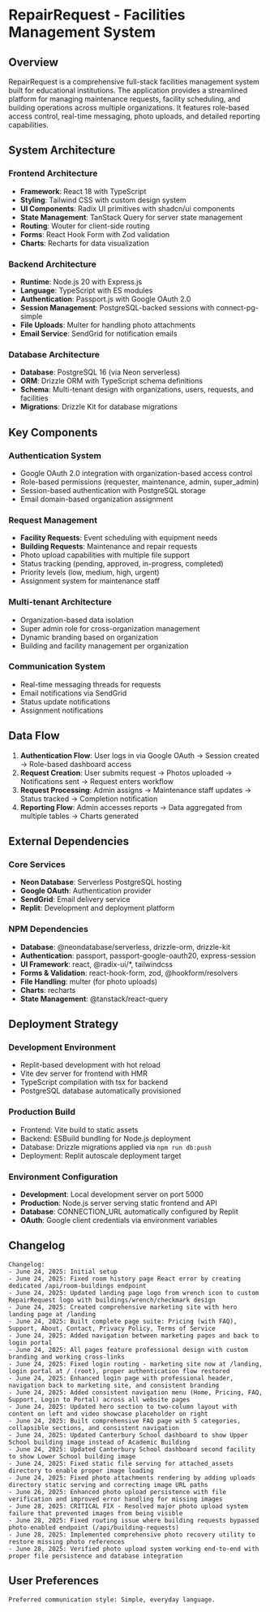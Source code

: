 # RepairRequest - Facilities Management System

## Overview

RepairRequest is a comprehensive full-stack facilities management system built for educational institutions. The application provides a streamlined platform for managing maintenance requests, facility scheduling, and building operations across multiple organizations. It features role-based access control, real-time messaging, photo uploads, and detailed reporting capabilities.

## System Architecture

### Frontend Architecture
- **Framework**: React 18 with TypeScript
- **Styling**: Tailwind CSS with custom design system
- **UI Components**: Radix UI primitives with shadcn/ui components
- **State Management**: TanStack Query for server state management
- **Routing**: Wouter for client-side routing
- **Forms**: React Hook Form with Zod validation
- **Charts**: Recharts for data visualization

### Backend Architecture
- **Runtime**: Node.js 20 with Express.js
- **Language**: TypeScript with ES modules
- **Authentication**: Passport.js with Google OAuth 2.0
- **Session Management**: PostgreSQL-backed sessions with connect-pg-simple
- **File Uploads**: Multer for handling photo attachments
- **Email Service**: SendGrid for notification emails

### Database Architecture
- **Database**: PostgreSQL 16 (via Neon serverless)
- **ORM**: Drizzle ORM with TypeScript schema definitions
- **Schema**: Multi-tenant design with organizations, users, requests, and facilities
- **Migrations**: Drizzle Kit for database migrations

## Key Components

### Authentication System
- Google OAuth 2.0 integration with organization-based access control
- Role-based permissions (requester, maintenance, admin, super_admin)
- Session-based authentication with PostgreSQL storage
- Email domain-based organization assignment

### Request Management
- **Facility Requests**: Event scheduling with equipment needs
- **Building Requests**: Maintenance and repair requests
- Photo upload capabilities with multiple file support
- Status tracking (pending, approved, in-progress, completed)
- Priority levels (low, medium, high, urgent)
- Assignment system for maintenance staff

### Multi-tenant Architecture
- Organization-based data isolation
- Super admin role for cross-organization management
- Dynamic branding based on organization
- Building and facility management per organization

### Communication System
- Real-time messaging threads for requests
- Email notifications via SendGrid
- Status update notifications
- Assignment notifications

## Data Flow

1. **Authentication Flow**: User logs in via Google OAuth → Session created → Role-based dashboard access
2. **Request Creation**: User submits request → Photos uploaded → Notifications sent → Request enters workflow
3. **Request Processing**: Admin assigns → Maintenance staff updates → Status tracked → Completion notification
4. **Reporting Flow**: Admin accesses reports → Data aggregated from multiple tables → Charts generated

## External Dependencies

### Core Services
- **Neon Database**: Serverless PostgreSQL hosting
- **Google OAuth**: Authentication provider
- **SendGrid**: Email delivery service
- **Replit**: Development and deployment platform

### NPM Dependencies
- **Database**: @neondatabase/serverless, drizzle-orm, drizzle-kit
- **Authentication**: passport, passport-google-oauth20, express-session
- **UI Framework**: react, @radix-ui/*, tailwindcss
- **Forms & Validation**: react-hook-form, zod, @hookform/resolvers
- **File Handling**: multer (for photo uploads)
- **Charts**: recharts
- **State Management**: @tanstack/react-query

## Deployment Strategy

### Development Environment
- Replit-based development with hot reload
- Vite dev server for frontend with HMR
- TypeScript compilation with tsx for backend
- PostgreSQL database automatically provisioned

### Production Build
- Frontend: Vite build to static assets
- Backend: ESBuild bundling for Node.js deployment
- Database: Drizzle migrations applied via `npm run db:push`
- Deployment: Replit autoscale deployment target

### Environment Configuration
- **Development**: Local development server on port 5000
- **Production**: Node.js server serving static frontend and API
- **Database**: CONNECTION_URL automatically configured by Replit
- **OAuth**: Google client credentials via environment variables

## Changelog

```
Changelog:
- June 24, 2025: Initial setup
- June 24, 2025: Fixed room history page React error by creating dedicated /api/room-buildings endpoint
- June 24, 2025: Updated landing page logo from wrench icon to custom RepairRequest logo with buildings/wrench/checkmark design
- June 24, 2025: Created comprehensive marketing site with hero landing page at /landing
- June 24, 2025: Built complete page suite: Pricing (with FAQ), Support, About, Contact, Privacy Policy, Terms of Service
- June 24, 2025: Added navigation between marketing pages and back to login portal
- June 24, 2025: All pages feature professional design with custom branding and working cross-links
- June 24, 2025: Fixed login routing - marketing site now at /landing, login portal at / (root), proper authentication flow restored
- June 24, 2025: Enhanced login page with professional header, navigation back to marketing site, and consistent branding
- June 24, 2025: Added consistent navigation menu (Home, Pricing, FAQ, Support, Login to Portal) across all website pages
- June 24, 2025: Updated hero section to two-column layout with content on left and video showcase placeholder on right
- June 24, 2025: Built comprehensive FAQ page with 5 categories, collapsible sections, and consistent navigation
- June 24, 2025: Updated Canterbury School dashboard to show Upper School building image instead of Academic Building
- June 24, 2025: Updated Canterbury School dashboard second facility to show Lower School building image
- June 24, 2025: Fixed static file serving for attached_assets directory to enable proper image loading
- June 24, 2025: Fixed photo attachments rendering by adding uploads directory static serving and correcting image URL paths
- June 26, 2025: Enhanced photo upload persistence with file verification and improved error handling for missing images
- June 28, 2025: CRITICAL FIX - Resolved major photo upload system failure that prevented images from being visible
- June 28, 2025: Fixed routing issue where building requests bypassed photo-enabled endpoint (/api/building-requests)
- June 28, 2025: Implemented comprehensive photo recovery utility to restore missing photo references
- June 28, 2025: Verified photo upload system working end-to-end with proper file persistence and database integration
```

## User Preferences

```
Preferred communication style: Simple, everyday language.
```